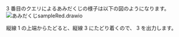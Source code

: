 $3$ 番目のクエリによるあみだくじの様子は以下の図のようになります。
![あみだくじsampleRed.drawio](https://hackmd.io/_uploads/SJSxgz051x.svg)

縦線 $1$ の上端からたどると、縦線 $3$ にたどり着くので、 $3$ を出力します。